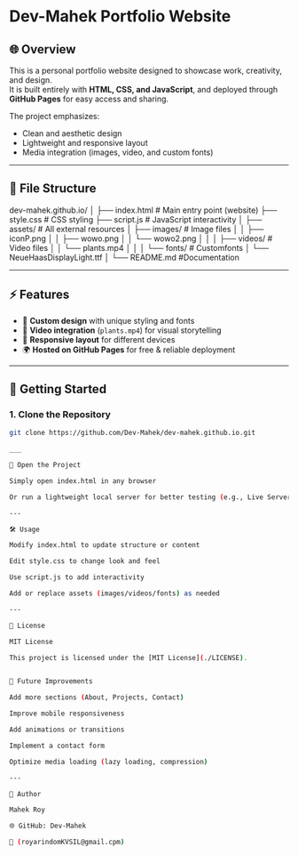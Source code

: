 # Dev-Mahek Portfolio Website

## 🌐 Overview

This is a personal portfolio website designed to showcase work, creativity, and design.  
It is built entirely with **HTML, CSS, and JavaScript**, and deployed through **GitHub Pages** for easy access and sharing.  

The project emphasizes:
- Clean and aesthetic design  
- Lightweight and responsive layout  
- Media integration (images, video, and custom fonts)  

---

## 📂 File Structure

dev-mahek.github.io/
│
├── index.html                 # Main entry point (website)
├── style.css                  # CSS styling
├── script.js                  # JavaScript interactivity
│
├── assets/                    # All external resources
│   ├── images/                # Image files
│   │   ├── iconP.png
│   │   ├── wowo.png
│   │   └── wowo2.png
│   │
│   ├── videos/                # Video files
│   │   └── plants.mp4
│   │
│   └── fonts/                 # Customfonts
│       └── NeueHaasDisplayLight.ttf
│
└── README.md                  #Documentation

---

## ⚡ Features

- 🎨 **Custom design** with unique styling and fonts  
- 🎥 **Video integration** (`plants.mp4`) for visual storytelling  
- 📱 **Responsive layout** for different devices  
- 🌍 **Hosted on GitHub Pages** for free & reliable deployment  

---

## 🚀 Getting Started

### 1. Clone the Repository
```bash
git clone https://github.com/Dev-Mahek/dev-mahek.github.io.git

___

📍 Open the Project

Simply open index.html in any browser

Or run a lightweight local server for better testing (e.g., Live Server in VS Code)

---

🛠️ Usage

Modify index.html to update structure or content

Edit style.css to change look and feel

Use script.js to add interactivity

Add or replace assets (images/videos/fonts) as needed

---

📜 License

MIT License

This project is licensed under the [MIT License](./LICENSE).


🔮 Future Improvements

Add more sections (About, Projects, Contact)

Improve mobile responsiveness

Add animations or transitions

Implement a contact form

Optimize media loading (lazy loading, compression)

---

👤 Author

Mahek Roy

🌐 GitHub: Dev-Mahek

📧 (royarindomKVSIL@gmail.cpm)

